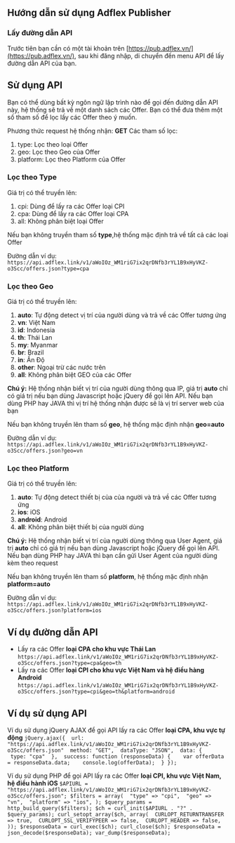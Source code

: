 ## Hướng dẫn sử dụng Adflex Publisher
### Lấy đường dẫn API 
Trước tiên bạn cần có một tài khoản trên [https://pub.adflex.vn/](https://pub.adflex.vn/), sau khi đăng nhập, di chuyển đến menu API để lấy đường dẫn API của bạn.
## Sử dụng API
Bạn có thể dùng bất kỳ ngôn ngữ lập trình nào để gọi đến đường dẫn API này, hệ thống sẽ trả về một danh sách các Offer. Bạn có thể đưa thêm một số tham số để lọc lấy các Offer theo ý muốn.

Phương thức request hệ thống nhận: **GET**
Các tham số lọc:
1. type: Lọc theo loại Offer
2. geo: Lọc theo Geo của Offer 
3. platform: Lọc theo Platform của Offer

### Lọc theo Type
Giá trị có thể truyền lên:
1. cpi: Dùng để lấy ra các Offer loại CPI 
2. cpa: Dùng để lấy ra các Offer loại CPA 
3. all: Không phân biệt loại Offer

Nếu bạn không truyền tham số **type**,hệ thống mặc định trả về tất cả các loại Offer

Đường dẫn ví dụ:
`https://api.adflex.link/v1/aWoIOz_WM1riG7ix2qrDNfb3rYL1B9xHyVKZ-o3Scc/offers.json?type=cpa`

### Lọc theo Geo
Giá trị có thể truyền lên:
1. **auto**: Tự động detect vị trí của người dùng và trả về các Offer tương ứng
2. **vn**: Việt Nam
3. **id**: Indonesia
4. **th**: Thái Lan 
5. **my**: Myanmar 
6. **br**: Brazil 
7. **in**: Ấn Độ 
8. **other**: Ngoại trừ các nước trên 
9. **all**: Không phân biệt GEO của các Offer 

**Chú ý:** Hệ thống nhận biết vị trí của người dùng thông qua IP, giá trị **auto** chỉ có giá trị nếu bạn dùng Javascript hoặc jQuery để gọi lên API. Nếu bạn dùng PHP hay JAVA thì vị trí hệ thống nhận được sẽ là vị trí server web của bạn

Nếu bạn không truyền lên tham số **geo**, hệ thống mặc định nhận **geo=auto**

Đường dẫn ví dụ:
`https://api.adflex.link/v1/aWoIOz_WM1riG7ix2qrDNfb3rYL1B9xHyVKZ-o3Scc/offers.json?geo=vn`
### Lọc theo Platform
Giá trị có thể truyền lên:
1. **auto**: Tự động detect thiết bị của của người và trả về các Offer tương ứng
2. **ios**: iOS 
3. **android**: Android 
4. **all**: Không phân biệt thiết bị của người dùng 

**Chú ý:** Hệ thống nhận biết vị trí của người dùng thông qua User Agent, giá trị **auto** chỉ có giá trị nếu bạn dùng Javascript hoặc jQuery để gọi lên API. Nếu bạn dùng PHP hay JAVA thì bạn cần gửi User Agent của người dùng kèm theo request 

Nếu bạn không truyền lên tham số **platform**, hệ thống mặc định nhận **platform=auto**

Đường dẫn ví dụ:
`https://api.adflex.link/v1/aWoIOz_WM1riG7ix2qrDNfb3rYL1B9xHyVKZ-o3Scc/offers.json?platform=ios`
## Ví dụ đường dẫn API
- Lấy ra các Offer **loại CPA cho khu vực Thái Lan**
`https://api.adflex.link/v1/aWoIOz_WM1riG7ix2qrDNfb3rYL1B9xHyVKZ-o3Scc/offers.json?type=cpa&geo=th`
- Lấy ra các Offer **loại CPI cho khu vực Việt Nam và hệ điều hàng Android**
`https://api.adflex.link/v1/aWoIOz_WM1riG7ix2qrDNfb3rYL1B9xHyVKZ-o3Scc/offers.json?type=cpi&geo=th&platform=android`
## Ví dụ sử dụng API 
Ví dụ sử dụng jQuery AJAX để gọi API lấy ra các Offer **loại CPA, khu vực tự động**
`
jQuery.ajax({
  url: "https://api.adflex.link/v1/aWoIOz_WM1riG7ix2qrDNfb3rYL1B9xHyVKZ-o3Scc/offers.json"
  method: "GET",
  dataType: "JSON",
  data: {
    type: "cpa"
  },
  success: function (responseData) {
    var offerData = responseData.data;
    console.log(offerData);
  }
});
`

Ví dụ sử dụng PHP để gọi API lấy ra các Offer **loại CPI, khu vực Việt Nam, hệ điều hành iOS**
`
$APIURL = "https://api.adflex.link/v1/aWoIOz_WM1riG7ix2qrDNfb3rYL1B9xHyVKZ-o3Scc/offers.json";
$filters = array(
  "type" => "cpi",
  "geo" => "vn",
  "platform" => "ios",
);
$query_params = http_build_query($filters);
$ch = curl_init($APIURL . "?" . $query_params);
curl_setopt_array($ch, array(
  CURLOPT_RETURNTRANSFER => true,
  CURLOPT_SSL_VERIFYPEER => false,
  CURLOPT_HEADER => false,
));
$responseData = curl_exec($ch);
curl_close($ch);
$responseData = json_decode($responseData);
var_dump($responseData);
`
